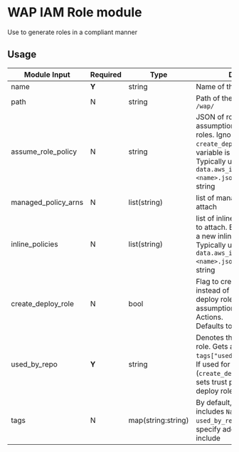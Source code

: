 # WAP IAM Role module

Use to generate roles in a compliant manner

## Usage

| Module Input | Required | Type | Description |
|---|---|---|---|
| name | **Y** | string | Name of the role |
| path | N | string | Path of the role. Defaults to `/wap/` |
| assume_role_policy | N | string | JSON of role custom assumption policy for service roles. Ignored if `create_deploy_role` flag variable is set to `true` . <br/>Typically use `data.aws_iam_policy_document.<name>.json` to generate the string |
| managed_policy_arns | N | list(string) | list of managed policy ARNs to attach |
| inline_policies | N | list(string) | list of inline JSONs of policies to attach. Each item generates a new inline policy <br/>Typically use `data.aws_iam_policy_document.<name>.json` to generate the string |
| create_deploy_role  | N | bool | Flag to create a deploy role instead of a service role. A deploy role will allow assumption from Github Actions. <br/>Defaults to `false` |
| used_by_repo | **Y** | string | Denotes the repo that uses this role. Gets added to `tags["used_by_repo"]`. <br/>If used for a deploy role (`create_deploy_role=true`), sets trust principal for the deploy role |
| tags | N | map(string:string) | By default, module already includes `Name`, `repo` and `used_by_repo` tags. Use this to specify additional tags to include |

